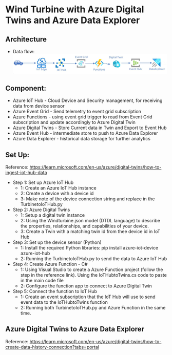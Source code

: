 # Wind Turbine with Azure Digital Twins and Azure Data Explorer 
## Architecture
- Data flow:
![Architecture](https://github.com/Anh-Dinh/Azure-Digital-Twin-in-Smart-City/blob/main/Data%20Flow.png)
## Component:
- Azure IoT Hub - Cloud Device and Security management, for receiving data from device sensor
- Azure Event Grid - Send telemetry to event grid subscription
- Azure Functions - using event grid trigger to read from Event Grid subscription and update accordingly to Azure Digital Twin
- Azure Digital Twins - Store Current data in Twin and Export to Event Hub
- Azure Event Hub - intermediate store to push to Azure Data Explorer
- Azure Data Explorer - historical data storage for further analytics
## Set Up:
Reference: https://learn.microsoft.com/en-us/azure/digital-twins/how-to-ingest-iot-hub-data
- Step 1: Set up Azure IoT Hub
  - 1: Create an Azure IoT Hub instance
  - 2: Create a device with a device id
  - 3: Make note of the device connection string and replace in the TurbinetoIoTHub.py
- Step 2: Azure Digital Twins
  - 1: Setup a digital twin instance
  - 2: Using the Windturbine.json model (DTDL language) to describe the properties, relationships, and capabilities of your device.
  - 3: Create a Twin with a matching twin id from thee  device id in IoT Hub
- Step 3: Set up the device sensor (Python)
  - 1: Install the required Python libraries: pip install azure-iot-device azure-iot-hub
  - 2: Running the TurbinetoIoTHub.py to send the data to Azure IoT Hub
- Step 4: Create Azure Function - C#
  - 1: Using Visual Studio to create a Azure Function project (follow the step in the reference link). Using the IoTHubtoTwins.cs code to paste in the main code file
  - 2: Configure the function app to connect to Azure Digital Twin
- Step 5: Connect the function to IoT Hub
  - 1: Create an event subscription that the IoT Hub will use to send event data to the IoTHubtoTwins function
  - 2: Running both TurbinetoIoTHub.py and Azure Function in the same time.
## Azure Digital Twins to Azure Data Explorer
Reference: https://learn.microsoft.com/en-us/azure/digital-twins/how-to-create-data-history-connection?tabs=portal

